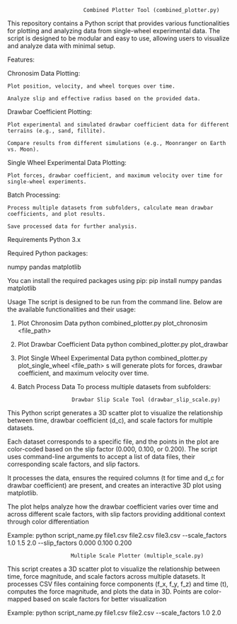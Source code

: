                             Combined Plotter Tool (combined_plotter.py)

This repository contains a Python script that provides various functionalities for plotting and analyzing data from single-wheel experimental data. The script is designed to be modular and easy to use, allowing users to visualize and analyze data with minimal setup.

Features:

Chronosim Data Plotting:

    Plot position, velocity, and wheel torques over time.

    Analyze slip and effective radius based on the provided data.

Drawbar Coefficient Plotting:

    Plot experimental and simulated drawbar coefficient data for different terrains (e.g., sand, fillite).

    Compare results from different simulations (e.g., Moonranger on Earth vs. Moon).

Single Wheel Experimental Data Plotting:

    Plot forces, drawbar coefficient, and maximum velocity over time for single-wheel experiments.

Batch Processing:

    Process multiple datasets from subfolders, calculate mean drawbar coefficients, and plot results.

    Save processed data for further analysis.



Requirements
Python 3.x

Required Python packages:

numpy
pandas
matplotlib

You can install the required packages using pip:
pip install numpy pandas matplotlib


Usage
The script is designed to be run from the command line. Below are the available functionalities and their usage:

1. Plot Chronosim Data
python combined_plotter.py plot_chronosim <file_path>


2. Plot Drawbar Coefficient Data
python combined_plotter.py plot_drawbar


3. Plot Single Wheel Experimental Data
python combined_plotter.py plot_single_wheel <file_path>
s will generate plots for forces, drawbar coefficient, and maximum velocity over time.

4. Batch Process Data
To process multiple datasets from subfolders:


                        Drawbar Slip Scale Tool (drawbar_slip_scale.py)

This Python script generates a 3D scatter plot to visualize the relationship between time, drawbar coefficient (d_c), and scale factors for multiple datasets. 

Each dataset corresponds to a specific file, and the points in the plot are color-coded based on the slip factor (0.000, 0.100, or 0.200). The script uses command-line arguments to accept a list of data files, their corresponding scale factors, and slip factors. 

It processes the data, ensures the required columns (t for time and d_c for drawbar coefficient) are present, and creates an interactive 3D plot using matplotlib. 

The plot helps analyze how the drawbar coefficient varies over time and across different scale factors, with slip factors providing additional context through color differentiation

Example:
python script_name.py file1.csv file2.csv file3.csv --scale_factors 1.0 1.5 2.0 --slip_factors 0.000 0.100 0.200



                        Multiple Scale Plotter (multiple_scale.py)

This script creates a 3D scatter plot to visualize the relationship between time, force magnitude, and scale factors across multiple datasets. It processes CSV files containing force components (f_x, f_y, f_z) and time (t), computes the force magnitude, and plots the data in 3D. Points are color-mapped based on scale factors for better visualization

Example:
python script_name.py file1.csv file2.csv --scale_factors 1.0 2.0


